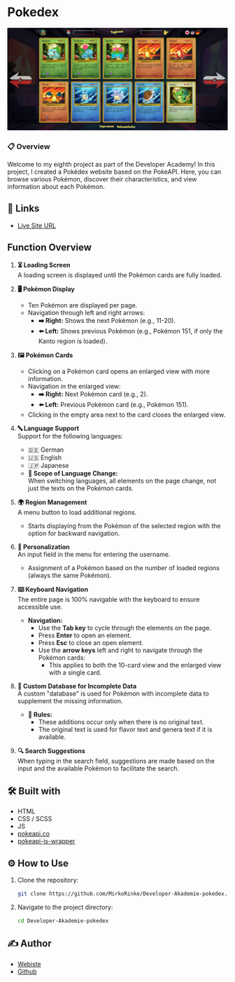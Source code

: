 #  Pokedex

![](https://github.com/MirkoRinke/Developer-Akademie-pokedex/blob/main/preview.jpg)


### 📋 Overview

Welcome to my eighth project as part of the Developer Academy! In this project, I created a Pokédex website based on the PokeAPI. Here, you can browse various Pokémon, discover their characteristics, and view information about each Pokémon.

## 🔗 Links

- [Live Site URL](https://papaya-mandazi-4e17d6.netlify.app/)

## Function Overview

1. **⏳ Loading Screen**  
   A loading screen is displayed until the Pokémon cards are fully loaded.

2. **🖥️ Pokémon Display**  
   - Ten Pokémon are displayed per page.  
   - Navigation through left and right arrows:  
     - **➡️ Right:** Shows the next Pokémon (e.g., 11-20).  
     - **⬅️ Left:** Shows previous Pokémon (e.g., Pokémon 151, if only the Kanto region is loaded).

3. **🖼️ Pokémon Cards**  
   - Clicking on a Pokémon card opens an enlarged view with more information.  
   - Navigation in the enlarged view:  
     - **➡️ Right:** Next Pokémon card (e.g., 2).  
     - **⬅️ Left:** Previous Pokémon card (e.g., Pokémon 151).  
   - Clicking in the empty area next to the card closes the enlarged view.

4. **🔤 Language Support**  
   Support for the following languages:  
   - &#127465;&#127466; German  
   - &#127482;&#127480; English  
   - &#127471;&#127477; Japanese  
   - **🔄 Scope of Language Change:**  
     When switching languages, all elements on the page change, not just the texts on the Pokémon cards.

5. **🌍 Region Management**  
   A menu button to load additional regions.  
   - Starts displaying from the Pokémon of the selected region with the option for backward navigation.

6. **👤 Personalization**  
   An input field in the menu for entering the username.  
   - Assignment of a Pokémon based on the number of loaded regions (always the same Pokémon).

7. **⌨️ Keyboard Navigation**  
   The entire page is 100% navigable with the keyboard to ensure accessible use.  
   - **Navigation:**  
     - Use the **Tab key** to cycle through the elements on the page.  
     - Press **Enter** to open an element.  
     - Press **Esc** to close an open element.  
     - Use the **arrow keys** left and right to navigate through the Pokémon cards:  
       - This applies to both the 10-card view and the enlarged view with a single card.

8. **📜 Custom Database for Incomplete Data**  
   A custom "database" is used for Pokémon with incomplete data to supplement the missing information.  
   - **📃 Rules:**  
     - These additions occur only when there is no original text.  
     - The original text is used for flavor text and genera text if it is available.

9. **🔍 Search Suggestions**  
   When typing in the search field, suggestions are made based on the input and the available Pokémon to facilitate the search.


## 🛠️ Built with

- HTML
- CSS / SCSS
- JS
- [pokeapi.co](https://pokeapi.co/)
- [pokeapi-js-wrapper](https://github.com/PokeAPI/pokeapi-js-wrapper)

## ⚙️ How to Use

1. Clone the repository:
   ```bash
   git clone https://github.com/MirkoRinke/Developer-Akademie-pokedex.git
   ```

2. Navigate to the project directory:
   ```bash
   cd Developer-Akademie-pokedex
   ```

## ✍️ Author

 - [Webiste](https://mirkorinke.dev)
 - [Github](https://github.com/MirkoRinke)
